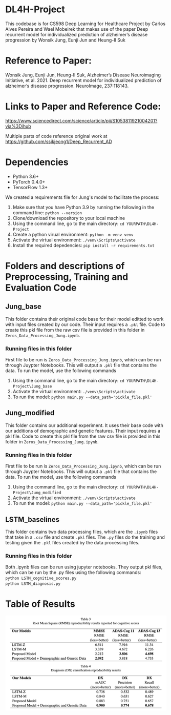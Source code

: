 # DL4H-Project
 
This codebase is for CS598 Deep Learning for Healthcare Project by Carlos Alves Pereira and Wael Mobeirek that makes use of the paper Deep recurrent model for individualized prediction of alzheimer’s disease progression by Wonsik Jung, Eunji Jun and Heung-Il Suk

# Reference to Paper:

Wonsik Jung, Eunji Jun, Heung-Il Suk, Alzheimer’s Disease Neuroimaging Initiative, et al. 2021. Deep recurrent model for individualized prediction of alzheimer’s disease progression. NeuroImage, 237:118143.

# Links to Paper and Reference Code:
https://www.sciencedirect.com/science/article/pii/S1053811921004201?via%3Dihub 

Multiple parts of code reference original work at https://github.com/ssikjeong1/Deep_Recurrent_AD

# Dependencies

* Python 3.6+
* PyTorch 0.4.0+
* TensorFlow 1.3+ 

We created a requirements file for Jung's model to facilitate the process: 
1. Make sure that you have Python 3.9 by running the following in the command line: `python --version`
2. Clone/download the repository to your local machine
3. Using the command line, go to the main directory: `cd YOURPATH\DL4H-Project`
4. Create a python virual environment: `python -m venv venv`
5. Activate the virtual environment: `./venv\Scripts\activate`
6. Install the required depedencies: `pip install -r requirements.txt`

# Folders and descriptions of Preprocessing, Training and Evaluation Code

## Jung_base
This folder contains their original code base for their model editted to work with input files created by our code. Their input requires a `.pkl` file. Code to create this pkl file from the raw csv file is provided in this folder in `Zeros_Data_Processing_Jung.ipynb`.
### Running files in this folder
First file to be run is `Zeros_Data_Processing_Jung.ipynb`, which can be run through Juypter Notebooks. This will output a `.pkl` file that contains the data. To run the model, use the following commands
1. Using the command line, go to the main directory: `cd YOURPATH\DL4H-Project\Jung_base`
2. Activate the virtual environment: `./venv\Scripts\activate`
3. To run the model: `python main.py --data_path='pickle_file.pkl'`

## Jung_modified
This folder contains our additional experiment. It uses their base code with our additions of demographic and genetic features. Their input requires a pkl file. Code to create this pkl file from the raw csv file is provided in this folder in `Zeros_Data_Processing_Jung.ipynb`.
### Running files in this folder
First file to be run is `Zeros_Data_Processing_Jung.ipynb`, which can be run through Juypter Notebooks. This will output a `.pkl` file that contains the data. To run the model, use the following commands
1. Using the command line, go to the main directory: `cd YOURPATH\DL4H-Project\Jung_modified`
2. Activate the virtual environment: `./venv\Scripts\activate`
3. To run the model: `python main.py --data_path='pickle_file.pkl'`

## LSTM_baselines 
This folder contains two data processing files, which are the `.ipynb` files that take in a `.csv` file and create `.pkl` files. The `.py` files do the training and testing given the `.pkl` files created by the data processing files.
### Running files in this folder
Both .ipynb files can be run using jupyter notebooks. They output pkl files, which can be run by the .py files using the following commands:  
`python LSTM_cognitive_scores.py`  
`python LSTM_diagnosis.py`

# Table of Results
![alt text](https://github.com/calvespe/DL4H-Project/blob/master/Final%20Results.png)
